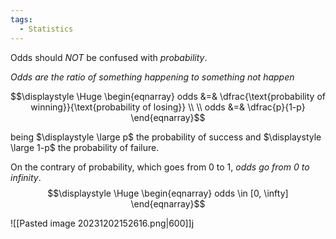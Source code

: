 ```yaml
---
tags:
  - Statistics
---
```

Odds should *NOT* be confused with *probability*.

*Odds are the ratio of something happening to something not happen*

$$\displaystyle \Huge \begin{eqnarray} 
odds &=& \dfrac{\text{probability of winning}}{\text{probability of losing}} \\ \\
odds &=& \dfrac{p}{1-p}
\end{eqnarray}$$

being $\displaystyle \large p$ the probability of success and $\displaystyle \large 1-p$ the probability of failure.

On the contrary of probability, which goes from 0 to 1, *odds go from 0 to infinity*.
$$\displaystyle \Huge \begin{eqnarray} 
odds \in [0, \infty]
\end{eqnarray}$$

![[Pasted image 20231202152616.png|600]]j